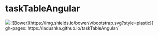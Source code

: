 # taskTableAngular
<div>
<a href="https://codeclimate.com/github/Ladushka/taskTableAngular"><img src="https://codeclimate.com/github/Ladushka/taskTableAngular/badges/gpa.svg" /></a>
![Bower](https://img.shields.io/bower/v/bootstrap.svg?style=plastic)]
</div>
gh-pages:  https://ladushka.github.io/taskTableAngular/
